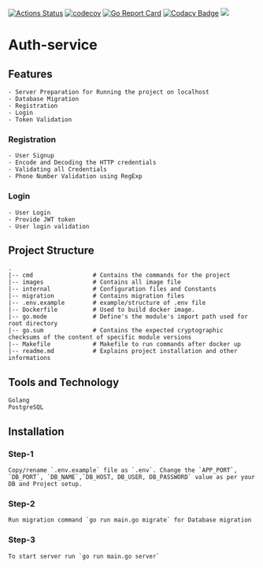 [![Actions Status](https://github.com/teachmind/Auth-service/workflows/build/badge.svg)](https://github.com/teachmind/Auth-service/actions)
[![codecov](https://codecov.io/gh/teachmind/Auth-service/branch/master/graph/badge.svg?token=HivKkjhfjl)](https://codecov.io/gh/teachmind/Auth-service)
[![Go Report Card](https://goreportcard.com/badge/github.com/teachmind/Auth-service)](https://goreportcard.com/report/github.com/teachmind/Auth-service)
[![Codacy Badge](https://app.codacy.com/project/badge/Grade/934b654ea9eb4f72b98138b21b5aea94)](https://www.codacy.com/gh/teachmind/Auth-service/dashboard?utm_source=github.com&amp;utm_medium=referral&amp;utm_content=teachmind/Auth-service&amp;utm_campaign=Badge_Grade)
[![](https://godoc.org/github.com/teachmind/Auth-service?status.svg)](https://godoc.org/github.com/teachmind/Auth-service)
# Auth-service
## Features 
    - Server Preparation for Running the project on localhost
    - Database Migration
    - Registration
    - Login
    - Token Validation

### Registration
    - User Signup
    - Encode and Decoding the HTTP credentials
    - Validating all Credentials 
    - Phone Number Validation using RegExp

### Login
    - User Login
    - Provide JWT token
    - User login validation
    
## Project Structure
    .
    |-- cmd                 # Contains the commands for the project
    |-- images              # Contains all image file
    |-- internal            # Configuration files and Constants
    |-- migration           # Contains migration files
    |-- .env.example        # example/structure of .env file
    |-- Dockerfile          # Used to build docker image.
    |-- go.mode             # Define's the module's import path used for root directory
    |-- go.sum              # Contains the expected cryptographic checksums of the content of specific module versions
    |-- Makefile            # Makefile to run commands after docker up
    |-- readme.md           # Explains project installation and other informations

## Tools and Technology
    Golang
    PostgreSQL

## Installation
### Step-1
    Copy/rename `.env.example` file as `.env`. Change the `APP_PORT`, `DB_PORT`, `DB_NAME`,`DB_HOST, DB_USER, DB_PASSWORD` value as per your DB and Project setup.
### Step-2
    Run migration command `go run main.go migrate` for Database migration
### Step-3
    To start server run `go run main.go server`